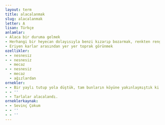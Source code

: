```yaml
---
layout: term
title: alacalanmak
slug: alacalanmak
letter: A
lisan: Türkçe
anlamlar:
- Alaca bir duruma gelmek
- Herhangi bir heyecan dolayısıyla benzi kızarıp bozarmak, renkten renge girmek
- Eriyen karlar arasından yer yer toprak görünmek
ozellikler:
- - nesnesiz
- - nesnesiz
  - mecaz
- - nesnesiz
  - mecaz
  - ağızlardan
ornekler:
- - Bir yaylı tutup yola düştük, tam bunların köyüne yakınlaşmıştık ki hava birden alacalanıp bozardı.
- - ''
- - Tarlalar alacalandı.
orneklerkaynak:
- - Sevinç Çokum
- - ''
- - ''
---
```

